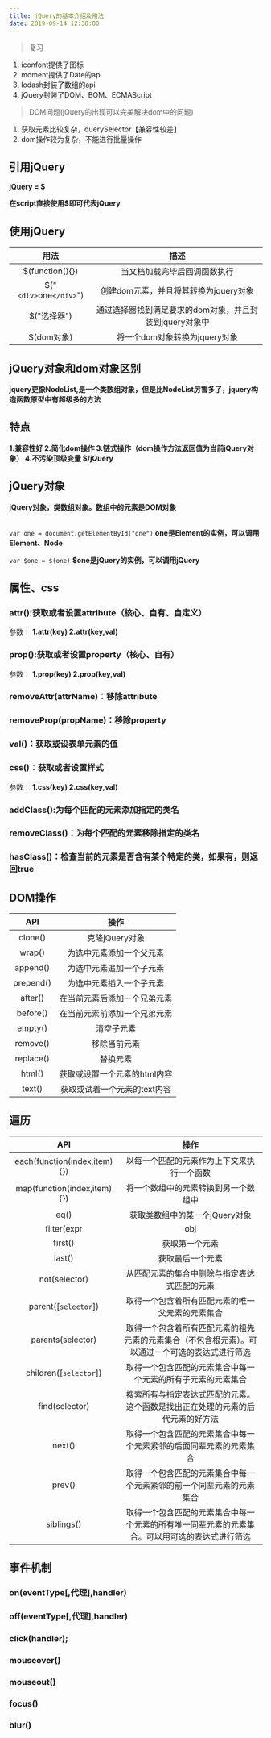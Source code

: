 ```yaml
---
title: jQuery的基本介绍及用法
date: 2019-09-14 12:38:00
---
```

> 复习

1. iconfont提供了图标
2. moment提供了Date的api
3. lodash封装了数组的api
4. jQuery封装了DOM、BOM、ECMAScript

> DOM问题(jQuery的出现可以完美解决dom中的问题)

1. 获取元素比较复杂，querySelector【兼容性较差】
2. dom操作较为复杂，不能进行批量操作

## 引用jQuery

**jQuery = $**

**在script直接使用$即可代表jQuery**

## 使用jQuery

用法|描述
:--:|:--:
$(function(){})|当文档加载完毕后回调函数执行
$("`<div>`one`</div>`")|创建dom元素，并且将其转换为jquery对象
$("选择器")|通过选择器找到满足要求的dom对象，并且封装到jquery对象中
$(dom对象)|将一个dom对象转换为jquery对象

## jQuery对象和dom对象区别

**jquery更像NodeList,是一个类数组对象，但是比NodeList厉害多了，jquery构造函数原型中有超级多的方法**

## 特点

**1.兼容性好
2.简化dom操作
3.链式操作（dom操作方法返回值为当前jQuery对象）
4.不污染顶级变量 $/jQuery**

## jQuery对象

**jQuery对象，类数组对象。数组中的元素是DOM对象**   
<br>

`var one = document.getElementById("one")`
**one是Element的实例，可以调用Element、Node**   

`var $one = $(one)`
**$one是jQuery的实例，可以调用jQuery**

## 属性、css

### attr():获取或者设置attribute（核心、自有、自定义）
参数：
**1.attr(key)
2.attr(key,val)**

### prop():获取或者设置property（核心、自有）
参数：
**1.prop(key)
2.prop(key,val)**

### removeAttr(attrName)：移除attribute

### removeProp(propName)：移除property

### val()：获取或设表单元素的值

### css()：获取或者设置样式
参数：
**1.css(key)
2.css(key,val)**

### addClass():为每个匹配的元素添加指定的类名

### removeClass()：为每个匹配的元素移除指定的类名

### hasClass()：检查当前的元素是否含有某个特定的类，如果有，则返回true

## DOM操作

API|操作
:--:|:--:
clone()|克隆jQuery对象
wrap()|为选中元素添加一个父元素
append()|为选中元素追加一个子元素
prepend()|为选中元素插入一个子元素
after()|在当前元素后添加一个兄弟元素
before()|在当前元素前添加一个兄弟元素
empty()|清空子元素
remove()|移除当前元素
replace()|替换元素
html()|获取或设置一个元素的html内容
text()|获取或试着一个元素的text内容

## 遍历

API|操作
:--:|:--:
each(function(index,item){})|以每一个匹配的元素作为上下文来执行一个函数
map(function(index,item){})|将一个数组中的元素转换到另一个数组中
eq()|获取类数组中的某一个jQuery对象
filter(expr|obj|ele|fn)|筛选出与指定表达式匹配的元素集合
first()|获取第一个元素
last()|获取最后一个元素
not(selector)|从匹配元素的集合中删除与指定表达式匹配的元素
parent([`selector`])|取得一个包含着所有匹配元素的唯一父元素的元素集合
parents(selector)|取得一个包含着所有匹配元素的祖先元素的元素集合（不包含根元素）。可以通过一个可选的表达式进行筛选
children([`selector`])|取得一个包含匹配的元素集合中每一个元素的所有子元素的元素集合
find(selector)|搜索所有与指定表达式匹配的元素。这个函数是找出正在处理的元素的后代元素的好方法
next()|取得一个包含匹配的元素集合中每一个元素紧邻的后面同辈元素的元素集合
prev()|取得一个包含匹配的元素集合中每一个元素紧邻的前一个同辈元素的元素集合
siblings()|取得一个包含匹配的元素集合中每一个元素的所有唯一同辈元素的元素集合。可以用可选的表达式进行筛选

## 事件机制

### on(eventType[,代理],handler)

### off(eventType[,代理],handler)

### click(handler);

### mouseover()

### mouseout()

### focus()

### blur()
